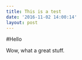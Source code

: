 ```yaml
---
title: This is a test
date: '2016-11-02 14:00:14'
layout: post
---
```

#Hello

Wow, what a great stuff.